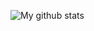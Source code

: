 ![My github stats](https://github-readme-stats.vercel.app/api?username=qwerty541&show_icons=true&include_all_commits=true&count_private=true&cache_seconds=1800&hide_border=true&theme=midnight-purple)
